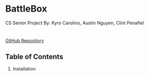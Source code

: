 # BattleBox
CS Senior Project
By: Kyro Carolino, Austin Nguyen, Clint Penafiel
#
[GitHub Repository](https://github.com/ClintPenafiel/BattleBox)
## Table of Contents
1. Installation
